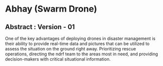 <h1>Abhay (Swarm Drone)</h1>

<h2>Abstract : Version - 01 </h2>
<p class="justify-text">
    One of the key advantages of deploying drones in disaster management is their ability to provide real-time data and pictures that can be utilized to assess the situation on the ground right away. Prioritizing rescue operations,
    directing the ndrf team to the areas most in need, and providing decision-makers with critical situational information.
</p>

